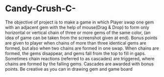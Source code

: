 # Candy-Crush-C-
The objective of project is to make a game in which Player swap one gem with an adjacent gem with the help of mouse(Drag &amp; Drop) to form only horizontal or vertical chain of three or more gems of the same color, (an idea of game can be taken from the screenshot given at end). Bonus points are given to player when chains of more than three identical gems are formed, but also when two chains are formed in one swap. When chains are formed, the gems disappear, and gems fall from the top to fill in gaps. Sometimes chain reactions (referred to as cascades) are triggered, where chains are formed by the falling gems. Cascades are awarded with bonus points. Be creative as you can in drawing gem and game board
